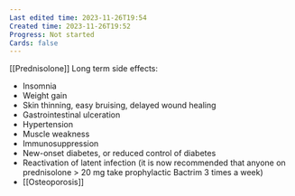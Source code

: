 ```yaml
---
Last edited time: 2023-11-26T19:54
Created time: 2023-11-26T19:52
Progress: Not started
Cards: false
---
```

[[Prednisolone]]
Long term side effects:
- Insomnia
- Weight gain
- Skin thinning, easy bruising, delayed wound healing
- Gastrointestinal ulceration
- Hypertension
- Muscle weakness
- Immunosuppression
- New-onset diabetes, or reduced control of diabetes
- Reactivation of latent infection (it is now recommended that anyone on prednisolone > 20 mg take prophylactic Bactrim 3 times a week)
- [[Osteoporosis]]